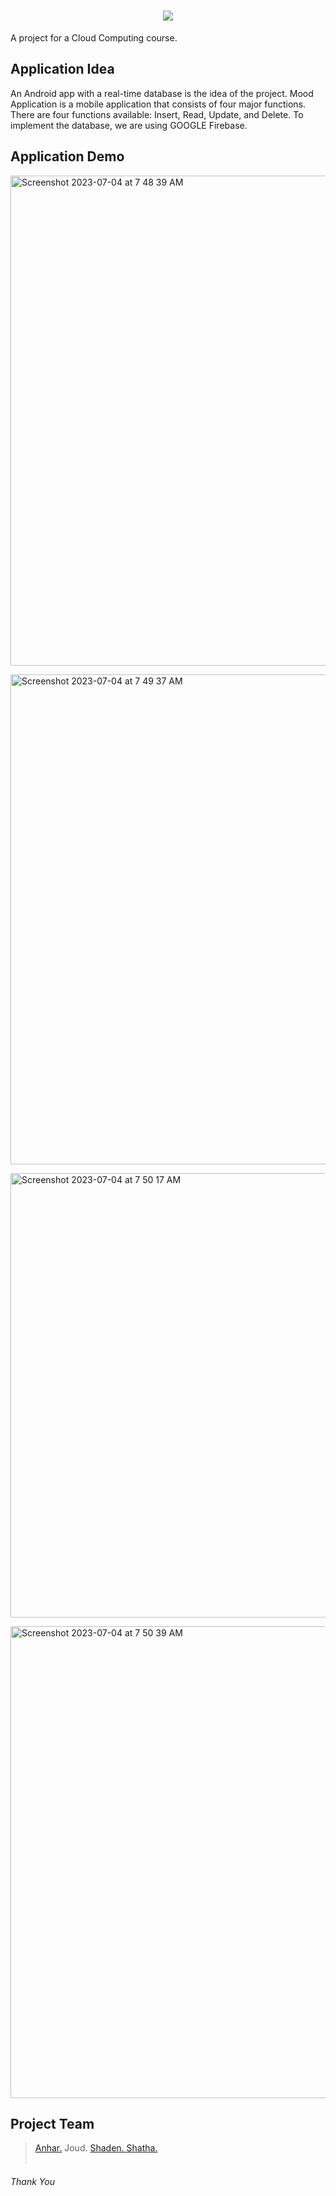 # <div align="center"><img src="https://github.com/dever-SH/Mood-Tracker-Application/assets/73385631/213ea9b0-c878-4643-a70f-e9e5a011445e"/> </div>
A project for a Cloud Computing course.

## Application Idea
An Android app with a real-time database is the idea of the project. 
Mood Application is a mobile application that consists of four major functions. There are four functions available: Insert, Read, Update, and Delete. To implement the database, we are using GOOGLE Firebase.

## Application Demo
<img width="784" alt="Screenshot 2023-07-04 at 7 48 39 AM" src="https://github.com/dever-SH/Mood-Tracker-Application/assets/73385631/52922b49-78df-430f-ba5d-414499d74384"> <br>

<img width="784" alt="Screenshot 2023-07-04 at 7 49 37 AM" src="https://github.com/dever-SH/Mood-Tracker-Application/assets/73385631/ff94a2b0-056c-4ade-9576-2d27a4945376"> <br>

<img width="711" alt="Screenshot 2023-07-04 at 7 50 17 AM" src="https://github.com/dever-SH/Mood-Tracker-Application/assets/73385631/5eb945a1-1492-4b3b-be6c-b7babe3cc593"> <br>

<img width="755" alt="Screenshot 2023-07-04 at 7 50 39 AM" src="https://github.com/dever-SH/Mood-Tracker-Application/assets/73385631/2175237d-7005-42e7-a079-4805d6a0689e"> <br>

## Project Team
> <a href="https://github.com/EAnhar"> Anhar.</a> Joud. <a href="https://github.com/dever-SH"> Shaden. </a> <a href="https://github.com/shathaa2"> Shatha. </a> <br> <br>
###### Thank You
